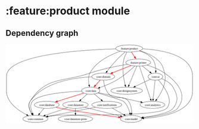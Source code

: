 # :feature:product module
## Dependency graph
![Dependency graph](../../docs/images/graphs/dep_graph_feature_product.svg)
